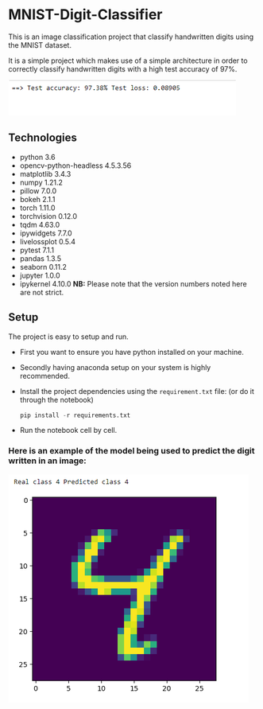 # MNIST-Digit-Classifier
This is an image classification project that classify handwritten digits using the MNIST dataset. 
  
It is a simple project which makes use of a simple architecture in order to correctly classify handwritten digits with a high test accuracy of 97%.

![accuracy score](./images/accuracy.png)

## Technologies
* python 3.6
* opencv-python-headless 4.5.3.56
* matplotlib 3.4.3
* numpy 1.21.2
* pillow 7.0.0
* bokeh 2.1.1
* torch 1.11.0
* torchvision 0.12.0
* tqdm 4.63.0
* ipywidgets 7.7.0
* livelossplot 0.5.4
* pytest 7.1.1
* pandas 1.3.5
* seaborn 0.11.2
* jupyter 1.0.0
* ipykernel 4.10.0
**NB:** Please note that the version numbers noted here are not strict.

## Setup
The project is easy to setup and run.
- First you want to ensure you have python installed on your machine.
- Secondly having anaconda setup on your system is highly recommended.
- Install the project dependencies using the `requirement.txt` file: (or do it through the notebook)
  
  ```python
  pip install -r requirements.txt
  ```
- Run the notebook cell by cell.

### Here is an example of the model being used to predict the digit written in an image:
![test](./images/test.png)
  

